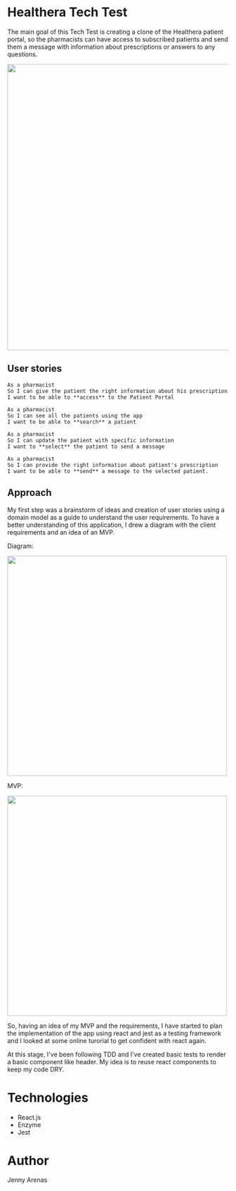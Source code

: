 # Healthera Tech Test

The main goal of this Tech Test is creating a clone of the Healthera patient portal, so the pharmacists can have access to subscribed patients and send them a message with information about prescriptions or answers to any questions.
<p>
<img src="https://user-images.githubusercontent.com/29259526/39251212-a8e9a258-489a-11e8-8265-ab9bde9f14b1.png" width="650" ="align-center">
</p>


## User stories

```
As a pharmacist
So I can give the patient the right information about his prescription
I want to be able to **access** to the Patient Portal

As a pharmacist
So I can see all the patients using the app
I want to be able to **search** a patient

As a pharmacist
So I can update the patient with specific information
I want to **select** the patient to send a message

As a pharmacist
So I can provide the right information about patient's prescription
I want to be able to **send** a message to the selected patient.

```

## Approach

My first step was a brainstorm of ideas and creation of user stories using a domain model as a guide to understand the user requirements.
To have a better understanding of this application, I drew a diagram with the client requirements and an idea of an MVP.

Diagram:
<p>
<img src="https://user-images.githubusercontent.com/29259526/39365608-81895204-4a29-11e8-9be4-7f3df6bf7420.png" width="500" ="align-center">
</p>

MVP:

<p>
<img src="https://user-images.githubusercontent.com/29259526/39366580-3b2e3358-4a2c-11e8-91fb-36c77216bba9.png" width="500" ="align-center">
</p>

So, having an idea of my MVP and the requirements, I have started to plan the implementation of the app using react and jest as a testing framework and I looked at some online turorial to get confident with react again.

At this stage, I've been following TDD and I've created basic tests to render a basic component like header. My idea is to reuse react components to keep my code DRY.

# Technologies

- React.js
- Enzyme
- Jest

# Author

Jenny Arenas